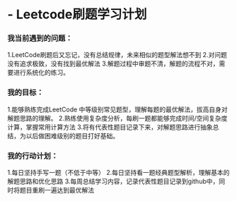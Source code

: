 # - Leetcode刷题学习计划
### 我当前遇到的问题：
1.LeetCode刷题后又忘记，没有总结规律，未来相似的题型解法想不到
2.对问题没有追求极致，没有找到最优解法
3.解题过程中审题不清，解题的流程不对，需要进行系统化的练习。
### 我的目标：
1.能够熟练完成LeetCode 中等级别常见题型，理解每题的最优解法，拔高自身对解题思路的理解。
2.熟练使用复杂度分析，每刷一题都能够完成时间/空间复杂度计算，掌握常用计算方法
3.将有代表性题目记录下来，对解题思路进行抽象总结，为以后做困难级别的题目打好基础。
### 我的行动计划：
1.每日坚持手写一题（不低于中等）
2.每日坚持看一题经典题型解析，理解基本的解题思路和优化思路
3.每周总结学习内容，记录代表性题目记录到github中，同时将题目重刷一遍达到最优解法
